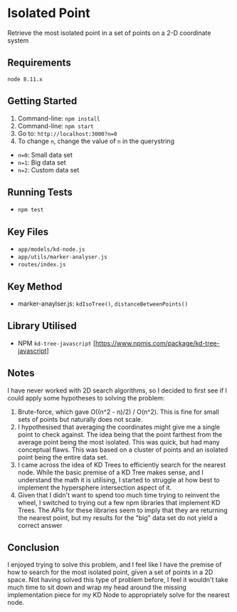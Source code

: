 # Isolated Point
Retrieve the most isolated point in a set of points on a 2-D coordinate system

## Requirements
`node 8.11.x`

## Getting Started
1. Command-line: `npm install`
2. Command-line: `npm start`
3. Go to: `http://localhost:3000?n=0`
4. To change `n`, change the value of `n` in the querystring
- `n=0`: Small data set
- `n=1`: Big data set
- `n=2`: Custom data set

## Running Tests
- `npm test`

## Key Files
- `app/models/kd-node.js`
- `app/utils/marker-analyser.js`
- `routes/index.js`

## Key Method
- marker-anaylser.js: `kdIsoTree()`, `distanceBetweenPoints()`

## Library Utilised
- NPM `kd-tree-javascript` [https://www.npmjs.com/package/kd-tree-javascript]
 

## Notes
I have never worked with 2D search algorithms, so I decided to first see if I could apply some hypotheses to
solving the problem: 
1. Brute-force, which gave O((n^2 - n)/2) / O(n^2). This is fine
for small sets of points but naturally does not scale.
2. I hypothesised that averaging the coordinates might give me a single point to check against. The idea being
that the point farthest from the average point being the most isolated. This was quick, but had many conceptual
flaws. This was based on a cluster of points and an isolated point being the entire data set.
3. I came across the idea of KD Trees to efficiently search for the nearest node. While the basic premise of a 
KD Tree makes sense, and I understand the math it is utilising, I started to struggle at how best to implement
the hypersphere intersection aspect of it.
4. Given that I didn't want to spend too much time trying to reinvent the wheel, I switched to trying out a few
npm libraries that implement KD Trees. The APIs for these libraries seem to imply that they are returning the
nearest point, but my results for the "big" data set do not yield a correct answer

## Conclusion
I enjoyed trying to solve this problem, and I feel like I have the premise of how to search for the most isolated
point, given a set of points in a 2D space. Not having solved this type of problem before, I feel it wouldn't take
much time to sit down and wrap my head around the missing implementation piece for my KD Node to appropriately solve
for the nearest node.


 